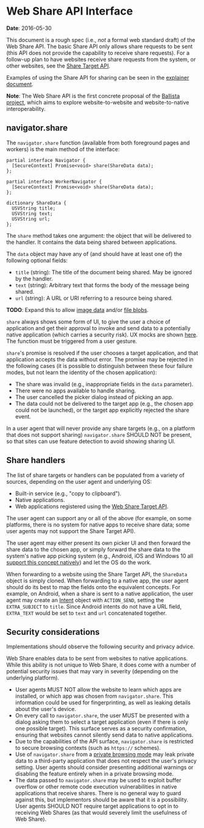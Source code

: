 # Web Share API Interface

**Date**: 2016-05-30

This document is a rough spec (i.e., *not* a formal web standard draft) of the
Web Share API. The basic Share API only allows share requests to be sent (this
API does not provide the capability to receive share requests). For a follow-up
plan to have websites receive share requests from the system, or other websites,
see the [Share Target API](https://github.com/mgiuca/web-share-target).

Examples of using the Share API for sharing can be seen in the
[explainer document](explainer.md).

**Note**: The Web Share API is the first concrete proposal of the [Ballista
project](https://github.com/chromium/ballista), which aims to explore
website-to-website and website-to-native interoperability.

## navigator.share

The `navigator.share` function (available from both foreground pages and
workers) is the main method of the interface:

```WebIDL
partial interface Navigator {
  [SecureContext] Promise<void> share(ShareData data);
};

partial interface WorkerNavigator {
  [SecureContext] Promise<void> share(ShareData data);
};

dictionary ShareData {
  USVString title;
  USVString text;
  USVString url;
};
```

The `share` method takes one argument: the object that will be delivered to the
handler. It contains the data being shared between applications.

The `data` object may have any of (and should have at least one of) the
following optional fields:

* `title` (string): The title of the document being shared. May be ignored by
  the handler.
* `text` (string): Arbitrary text that forms the body of the message being
  shared.
* `url` (string): A URL or URI referring to a resource being shared.

**TODO**: Expand this to allow [image
data](https://github.com/WICG/web-share/issues/12) and/or [file
blobs](https://github.com/WICG/web-share/issues/7).

`share` always shows some form of UI, to give the user a choice of application
and get their approval to invoke and send data to a potentially native
application (which carries a security risk). UX mocks are shown
[here](explainer.md#user-flow). The function must be triggered from a user
gesture.

`share`'s promise is resolved if the user chooses a target application,
and that application accepts the data without error. The promise may be rejected
in the following cases (it is possible to distinguish between these four failure
modes, but not learn the identity of the chosen application):

* The share was invalid (e.g., inappropriate fields in the `data` parameter).
* There were no apps available to handle sharing.
* The user cancelled the picker dialog instead of picking an app.
* The data could not be delivered to the target app (e.g., the chosen app could
  not be launched), or the target app explicitly rejected the share event.

In a user agent that will never provide any share targets (e.g., on a platform
that does not support sharing) `navigator.share` SHOULD NOT be present, so that
sites can use feature detection to avoid showing sharing UI.

## Share handlers

The list of share targets or handlers can be populated from a variety of
sources, depending on the user agent and underlying OS:

* Built-in service (e.g., "copy to clipboard").
* Native applications.
* Web applications registered using the [Web Share Target
  API](https://github.com/mgiuca/web-share-target).

The user agent can support any or all of the above (for example, on some
platforms, there is no system for native apps to receive share data; some user
agents may not support the Share Target API).

The user agent may either present its own picker UI and then forward the share
data to the chosen app, or simply forward the share data to the system's native
app picking system (e.g., Android, iOS and Windows 10 all [support this concept
natively](native.md)) and let the OS do the work.

When forwarding to a website using the Share Target API, the `ShareData` object
is simply cloned. When forwarding to a native app, the user agent should do its
best to map the fields onto the equivalent concepts. For example, on Android,
when a share is sent to a native application, the user agent may create an
[Intent](http://developer.android.com/reference/android/content/Intent.html)
object with `ACTION_SEND`, setting the `EXTRA_SUBJECT` to `title`. Since Android
intents do not have a URL field, `EXTRA_TEXT` would be set to `text` and `url`
concatenated together.

## Security considerations

Implementations should observe the following security and privacy advice.

Web Share enables data to be sent from websites to native applications. While
this ability is not unique to Web Share, it does come with a number of potential
security issues that may vary in severity (depending on the underlying
platform).

* User agents MUST NOT allow the website to learn which apps are installed, or
  which app was chosen from `navigator.share`. This information could be used
  for fingerprinting, as well as leaking details about the user's device.
* On every call to `navigator.share`, the user MUST be presented with a dialog
  asking them to select a target application (even if there is only one possible
  target). This surface serves as a security confirmation, ensuring that
  websites cannot silently send data to native applications.
* Due to the capabilities of the API surface, `navigator.share` is restricted to
  secure browsing contexts (such as `https://` schemes).
* Use of `navigator.share` from a [private browsing
  mode](https://en.wikipedia.org/wiki/Privacy_mode) may leak private data to a
  third-party application that does not respect the user's privacy setting.
  User agents should consider presenting additional warnings or disabling the
  feature entirely when in a private browsing mode.
* The data passed to `navigator.share` may be used to exploit buffer overflow
  or other remote code execution vulnerabilities in native applications that
  receive shares. There is no general way to guard against this, but
  implementors should be aware that it is a possibility. User agents SHOULD NOT
  require target applications to opt in to receiving Web Shares (as that would
  severely limit the usefulness of Web Share).
